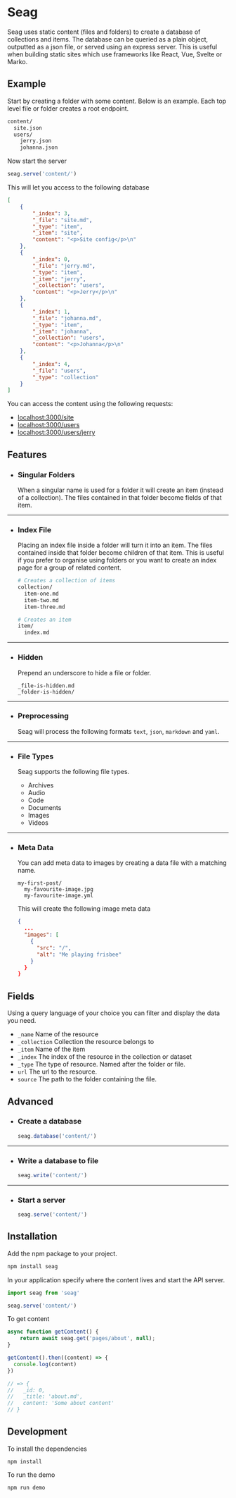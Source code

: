 # Seag

Seag uses static content (files and folders) to create a database of collections and items. The database can be queried as a plain object, outputted as a json file, or served using an express server. This is useful when building static sites which use frameworks like React, Vue, Svelte or Marko.

## Example

Start by creating a folder with some content. Below is an example. Each top level file or folder creates a root endpoint.

```bash
content/
  site.json
  users/
    jerry.json
    johanna.json
```

Now start the server

```js
seag.serve('content/')
```

This will let you access to the following database

```json
[
    {
        "_index": 3,
        "_file": "site.md",
        "_type": "item",
        "_item": "site",
        "content": "<p>Site config</p>\n"
    },
    {
        "_index": 0,
        "_file": "jerry.md",
        "_type": "item",
        "_item": "jerry",
        "_collection": "users",
        "content": "<p>Jerry</p>\n"
    },
    {
        "_index": 1,
        "_file": "johanna.md",
        "_type": "item",
        "_item": "johanna",
        "_collection": "users",
        "content": "<p>Johanna</p>\n"
    },
    {
        "_index": 4,
        "_file": "users",
        "_type": "collection"
    }
]
```

You can access the content using the following requests:

- [localhost:3000/site](http://localhost:3000/site)
- [localhost:3000/users](http://localhost:3000/users)
- [localhost:3000/users/jerry](http://localhost:3000/users/jerry)

## Features

- ### Singular Folders
  
  When a singular name is used for a folder it will create an item (instead of a collection). The files contained in that folder become fields of that item.

---

- ### Index File

  Placing an index file inside a folder will turn it into an item. The files contained inside that folder become children of that item. This is useful if you prefer to organise using folders or you want to create an index page for a group of related content.

  ```bash
  # Creates a collection of items
  collection/
    item-one.md
    item-two.md
    item-three.md

  # Creates an item
  item/
    index.md
  ```

---

- ### Hidden

  Prepend an underscore to hide a file or folder.

  ```
  _file-is-hidden.md
  _folder-is-hidden/
  ```

---

- ### Preprocessing

  Seag will process the following formats `text`, `json`, `markdown` and `yaml`.

---

- ### File Types

  Seag supports the following file types.

  - Archives
  - Audio
  - Code
  - Documents
  - Images
  - Videos

---

- ### Meta Data

  You can add meta data to images by creating a data file with a matching name.

  ```
  my-first-post/
    my-favourite-image.jpg
    my-favourite-image.yml
  ```

  This will create the following image meta data

  ```json
  {
    ...
    "images": [
      {
        "src": "/",
        "alt": "Me playing frisbee"
      }
    }
  }
  ```

    
## Fields

Using a query language of your choice you can filter and display the data you need.

- `_name` Name of the resource
- `_collection` Collection the resource belongs to
- `_item` Name of the item
- `_index` The index of the resource in the collection or dataset
- `_type` The type of resource. Named after the folder or file.
- `url` The url to the resource.
- `source` The path to the folder containing the file.

## Advanced

- ### Create a database
  
  ```js
  seag.database('content/')
  ```

---

- ### Write a database to file

  ```js
  seag.write('content/')
  ```

---

- ### Start a server

  ```js
  seag.serve('content/')
  ```

## Installation

Add the npm package to your project.

```bash
npm install seag
```

In your application specify where the content lives and start the API server.

```js
import seag from 'seag'

seag.serve('content/')
```

To get content

```js
async function getContent() {
    return await seag.get('pages/about', null);
}

getContent().then((content) => {
  console.log(content)
})

// => {
//   _id: 0,
//   _title: 'about.md',
//   content: 'Some about content'
// }
```

## Development

To install the dependencies

```
npm install
```

To run the demo

```
npm run demo
```
